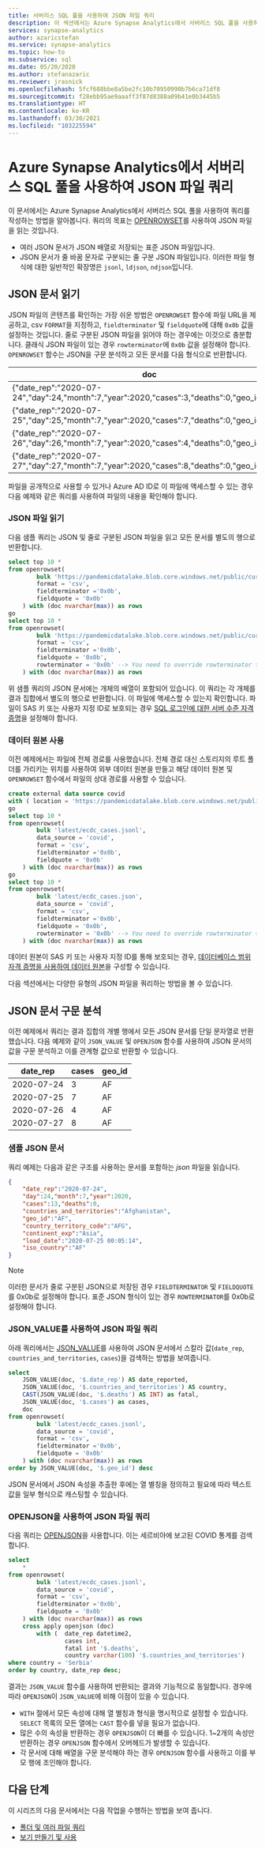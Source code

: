 ```yaml
---
title: 서버리스 SQL 풀을 사용하여 JSON 파일 쿼리
description: 이 섹션에서는 Azure Synapse Analytics에서 서버리스 SQL 풀을 사용하여 JSON 파일을 읽는 방법을 설명합니다.
services: synapse-analytics
author: azaricstefan
ms.service: synapse-analytics
ms.topic: how-to
ms.subservice: sql
ms.date: 05/20/2020
ms.author: stefanazaric
ms.reviewer: jrasnick
ms.openlocfilehash: 5fcf688bbe8a5be2fc10b70950990b7b6ca71df8
ms.sourcegitcommit: f28ebb95ae9aaaff3f87d8388a09b41e0b3445b5
ms.translationtype: HT
ms.contentlocale: ko-KR
ms.lasthandoff: 03/30/2021
ms.locfileid: "103225594"
---
```

# <a name="query-json-files-using-serverless-sql-pool-in-azure-synapse-analytics"></a>Azure Synapse Analytics에서 서버리스 SQL 풀을 사용하여 JSON 파일 쿼리

이 문서에서는 Azure Synapse Analytics에서 서버리스 SQL 풀을 사용하여 쿼리를 작성하는 방법을 알아봅니다. 쿼리의 목표는 [OPENROWSET](develop-openrowset.md)를 사용하여 JSON 파일을 읽는 것입니다. 
- 여러 JSON 문서가 JSON 배열로 저장되는 표준 JSON 파일입니다.
- JSON 문서가 줄 바꿈 문자로 구분되는 줄 구분 JSON 파일입니다. 이러한 파일 형식에 대한 일반적인 확장명은 `jsonl`, `ldjson`, `ndjson`입니다.

## <a name="read-json-documents"></a>JSON 문서 읽기

JSON 파일의 콘텐츠를 확인하는 가장 쉬운 방법은 `OPENROWSET` 함수에 파일 URL을 제공하고, csv `FORMAT`을 지정하고, `fieldterminator` 및 `fieldquote`에 대해 `0x0b` 값을 설정하는 것입니다. 줄로 구분된 JSON 파일을 읽어야 하는 경우에는 이것으로 충분합니다. 클래식 JSON 파일이 있는 경우 `rowterminator`에 `0x0b` 값을 설정해야 합니다. `OPENROWSET` 함수는 JSON을 구문 분석하고 모든 문서를 다음 형식으로 반환합니다.

| doc |
| --- |
|{"date_rep":"2020-07-24","day":24,"month":7,"year":2020,"cases":3,"deaths":0,"geo_id":"AF"}|
|{"date_rep":"2020-07-25","day":25,"month":7,"year":2020,"cases":7,"deaths":0,"geo_id":"AF"}|
|{"date_rep":"2020-07-26","day":26,"month":7,"year":2020,"cases":4,"deaths":0,"geo_id":"AF"}|
|{"date_rep":"2020-07-27","day":27,"month":7,"year":2020,"cases":8,"deaths":0,"geo_id":"AF"}|

파일을 공개적으로 사용할 수 있거나 Azure AD ID로 이 파일에 액세스할 수 있는 경우 다음 예제와 같은 쿼리를 사용하여 파일의 내용을 확인해야 합니다.

### <a name="read-json-files"></a>JSON 파일 읽기

다음 샘플 쿼리는 JSON 및 줄로 구분된 JSON 파일을 읽고 모든 문서를 별도의 행으로 반환합니다.

```sql
select top 10 *
from openrowset(
        bulk 'https://pandemicdatalake.blob.core.windows.net/public/curated/covid-19/ecdc_cases/latest/ecdc_cases.jsonl',
        format = 'csv',
        fieldterminator ='0x0b',
        fieldquote = '0x0b'
    ) with (doc nvarchar(max)) as rows
go
select top 10 *
from openrowset(
        bulk 'https://pandemicdatalake.blob.core.windows.net/public/curated/covid-19/ecdc_cases/latest/ecdc_cases.json',
        format = 'csv',
        fieldterminator ='0x0b',
        fieldquote = '0x0b',
        rowterminator = '0x0b' --> You need to override rowterminator to read classic JSON
    ) with (doc nvarchar(max)) as rows
```

위 샘플 쿼리의 JSON 문서에는 개체의 배열이 포함되어 있습니다. 이 쿼리는 각 개체를 결과 집합에서 별도의 행으로 반환합니다. 이 파일에 액세스할 수 있는지 확인합니다. 파일이 SAS 키 또는 사용자 지정 ID로 보호되는 경우 [SQL 로그인에 대한 서버 수준 자격 증명](develop-storage-files-storage-access-control.md?tabs=shared-access-signature#server-scoped-credential)을 설정해야 합니다. 

### <a name="data-source-usage"></a>데이터 원본 사용

이전 예제에서는 파일에 전체 경로를 사용했습니다. 전체 경로 대신 스토리지의 루트 폴더를 가리키는 위치를 사용하여 외부 데이터 원본을 만들고 해당 데이터 원본 및 `OPENROWSET` 함수에서 파일의 상대 경로를 사용할 수 있습니다.

```sql
create external data source covid
with ( location = 'https://pandemicdatalake.blob.core.windows.net/public/curated/covid-19/ecdc_cases' );
go
select top 10 *
from openrowset(
        bulk 'latest/ecdc_cases.jsonl',
        data_source = 'covid',
        format = 'csv',
        fieldterminator ='0x0b',
        fieldquote = '0x0b'
    ) with (doc nvarchar(max)) as rows
go
select top 10 *
from openrowset(
        bulk 'latest/ecdc_cases.json',
        data_source = 'covid',
        format = 'csv',
        fieldterminator ='0x0b',
        fieldquote = '0x0b',
        rowterminator = '0x0b' --> You need to override rowterminator to read classic JSON
    ) with (doc nvarchar(max)) as rows
```

데이터 원본이 SAS 키 또는 사용자 지정 ID를 통해 보호되는 경우, [데이터베이스 범위 자격 증명을 사용하여 데이터 원본](develop-storage-files-storage-access-control.md?tabs=shared-access-signature#database-scoped-credential)을 구성할 수 있습니다.

다음 섹션에서는 다양한 유형의 JSON 파일을 쿼리하는 방법을 볼 수 있습니다.

## <a name="parse-json-documents"></a>JSON 문서 구문 분석

이전 예제에서 쿼리는 결과 집합의 개별 행에서 모든 JSON 문서를 단일 문자열로 반환했습니다. 다음 예제와 같이 `JSON_VALUE` 및 `OPENJSON` 함수를 사용하여 JSON 문서의 값을 구문 분석하고 이를 관계형 값으로 반환할 수 있습니다.

| date\_rep | cases | geo\_id |
| --- | --- | --- |
| 2020-07-24 | 3 | AF |
| 2020-07-25 | 7 | AF |
| 2020-07-26 | 4 | AF |
| 2020-07-27 | 8| AF |

### <a name="sample-json-document"></a>샘플 JSON 문서

쿼리 예제는 다음과 같은 구조를 사용하는 문서를 포함하는 *json* 파일을 읽습니다.

```json
{
    "date_rep":"2020-07-24",
    "day":24,"month":7,"year":2020,
    "cases":13,"deaths":0,
    "countries_and_territories":"Afghanistan",
    "geo_id":"AF",
    "country_territory_code":"AFG",
    "continent_exp":"Asia",
    "load_date":"2020-07-25 00:05:14",
    "iso_country":"AF"
}
```

> [!NOTE]
> 이러한 문서가 줄로 구분된 JSON으로 저장된 경우 `FIELDTERMINATOR` 및 `FIELDQUOTE`를 0x0b로 설정해야 합니다. 표준 JSON 형식이 있는 경우 `ROWTERMINATOR`를 0x0b로 설정해야 합니다.

### <a name="query-json-files-using-json_value"></a>JSON_VALUE를 사용하여 JSON 파일 쿼리

아래 쿼리에서는 [JSON_VALUE](/sql/t-sql/functions/json-value-transact-sql?view=azure-sqldw-latest&preserve-view=true)를 사용하여 JSON 문서에서 스칼라 값(`date_rep`, `countries_and_territories`, `cases`)을 검색하는 방법을 보여줍니다.

```sql
select
    JSON_VALUE(doc, '$.date_rep') AS date_reported,
    JSON_VALUE(doc, '$.countries_and_territories') AS country,
    CAST(JSON_VALUE(doc, '$.deaths') AS INT) as fatal,
    JSON_VALUE(doc, '$.cases') as cases,
    doc
from openrowset(
        bulk 'latest/ecdc_cases.jsonl',
        data_source = 'covid',
        format = 'csv',
        fieldterminator ='0x0b',
        fieldquote = '0x0b'
    ) with (doc nvarchar(max)) as rows
order by JSON_VALUE(doc, '$.geo_id') desc
```

JSON 문서에서 JSON 속성을 추출한 후에는 열 별칭을 정의하고 필요에 따라 텍스트 값을 일부 형식으로 캐스팅할 수 있습니다.

### <a name="query-json-files-using-openjson"></a>OPENJSON을 사용하여 JSON 파일 쿼리

다음 쿼리는 [OPENJSON](/sql/t-sql/functions/openjson-transact-sql?view=azure-sqldw-latest&preserve-view=true)을 사용합니다. 이는 세르비아에 보고된 COVID 통계를 검색합니다.

```sql
select
    *
from openrowset(
        bulk 'latest/ecdc_cases.jsonl',
        data_source = 'covid',
        format = 'csv',
        fieldterminator ='0x0b',
        fieldquote = '0x0b'
    ) with (doc nvarchar(max)) as rows
    cross apply openjson (doc)
        with (  date_rep datetime2,
                cases int,
                fatal int '$.deaths',
                country varchar(100) '$.countries_and_territories')
where country = 'Serbia'
order by country, date_rep desc;
```
결과는 `JSON_VALUE` 함수를 사용하여 반환되는 결과와 기능적으로 동일합니다. 경우에 따라 `OPENJSON`이 `JSON_VALUE`에 비해 이점이 있을 수 있습니다.
- `WITH` 절에서 모든 속성에 대해 열 별칭과 형식을 명시적으로 설정할 수 있습니다. `SELECT` 목록의 모든 열에는 `CAST` 함수를 넣을 필요가 없습니다.
- 많은 수의 속성을 반환하는 경우 `OPENJSON`이 더 빠를 수 있습니다. 1~2개의 속성만 반환하는 경우 `OPENJSON` 함수에서 오버헤드가 발생할 수 있습니다.
- 각 문서에 대해 배열을 구문 분석해야 하는 경우 `OPENJSON` 함수를 사용하고 이를 부모 행에 조인해야 합니다.

## <a name="next-steps"></a>다음 단계

이 시리즈의 다음 문서에서는 다음 작업을 수행하는 방법을 보여 줍니다.

- [폴더 및 여러 파일 쿼리](query-folders-multiple-csv-files.md)
- [보기 만들기 및 사용](create-use-views.md)
